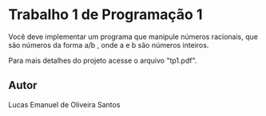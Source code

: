 # Trabalho 1 de Programação 1
Você deve implementar um programa que manipule números racionais, que são números da forma a/b , onde a e b são números inteiros.

Para mais detalhes do projeto acesse o arquivo "tp1.pdf".

## Autor
Lucas Emanuel de Oliveira Santos
